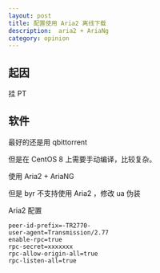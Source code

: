 ```yaml
---
layout: post
title: 配置使用 Aria2 离线下载
description:  aria2 + AriaNg
category: opinion
---
```


## 起因

挂 PT

## 软件

最好的还是用 qbittorrent

但是在 CentOS 8 上需要手动编译，比较复杂。

使用 Aria2 + AriaNG


但是 byr 不支持使用 Aria2 ，修改 ua 伪装

Aria2 配置

```
peer-id-prefix=-TR2770-
user-agent=Transmission/2.77
enable-rpc=true
rpc-secret=xxxxxxx
rpc-allow-origin-all=true
rpc-listen-all=true
```

